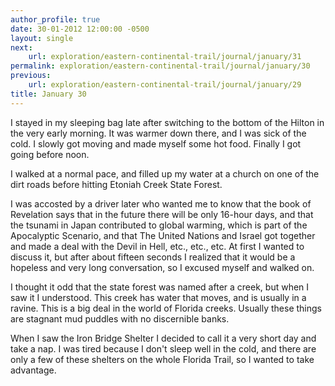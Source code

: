 ```yaml
---
author_profile: true
date: 30-01-2012 12:00:00 -0500
layout: single
next:
    url: exploration/eastern-continental-trail/journal/january/31
permalink: exploration/eastern-continental-trail/journal/january/30
previous:
    url: exploration/eastern-continental-trail/journal/january/29
title: January 30
---
```

I stayed in my sleeping bag late after switching to the bottom of the Hilton in the very early morning. It was warmer down there, and I was sick of the cold. I slowly got moving and made myself some hot food. Finally I got going before noon.

I walked at a normal pace, and filled up my water at a church on one of the dirt roads before hitting Etoniah Creek State Forest.

I was accosted by a driver later who wanted me to know that the book of Revelation says that in the future there will be only 16-hour days, and that the tsunami in Japan contributed to global warming, which is part of the Apocalyptic Scenario, and that The United Nations and Israel got together and made a deal with the Devil in Hell, etc., etc., etc. At first I wanted to discuss it, but after about fifteen seconds I realized that it would be a hopeless and very long conversation, so I excused myself and walked on.

I thought it odd that the state forest was named after a creek, but when I saw it I understood. This creek has water that moves, and is usually in a ravine. This is a big deal in the world of Florida creeks. Usually these things are stagnant mud puddles with no discernible banks.

When I saw the Iron Bridge Shelter I decided to call it a very short day and take a nap. I was tired because I don't sleep well in the cold, and there are only a few of these shelters on the whole Florida Trail, so I wanted to take advantage.